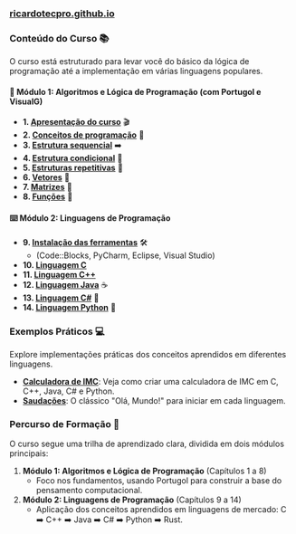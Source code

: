 ### [ricardotecpro.github.io](https://ricardotecpro.github.io/)

### **Conteúdo do Curso** 📚

O curso está estruturado para levar você do básico da lógica de programação até a implementação em várias linguagens populares.

#### **🧠 Módulo 1: Algoritmos e Lógica de Programação (com Portugol e VisualG)**
* **1. [Apresentação do curso](./01_apresentacao.md)** 🎬
* **2. [Conceitos de programação](./02_conceitos_programacao.md)** 🤔
* **3. [Estrutura sequencial](./03_estrutura_sequencial.md)** ➡️
* **4. [Estrutura condicional](./04_estrutura_condicional.md)** 🔀
* **5. [Estruturas repetitivas](./05_estruturas_repetitivas.md)** 🔁
* **6. [Vetores](./06_vetores.md)** 📏
* **7. [Matrizes](./07_matrizes.md)** 🔢
* **8. [Funções](./08_funcoes.md)** 🧩

#### **⌨️ Módulo 2: Linguagens de Programação**
* **9. [Instalação das ferramentas](./09_instalacao_ferramentas.md)** 🛠️
    * (Code::Blocks, PyCharm, Eclipse, Visual Studio)
* **10. [Linguagem C](./c/)**
* **11. [Linguagem C++](./cpp/)**
* **12. [Linguagem Java](./java/)** ☕
* **13. [Linguagem C#](./csharp/)** 💎
* **14. [Linguagem Python](./python/)** 🐍

### **Exemplos Práticos** 💻
Explore implementações práticas dos conceitos aprendidos em diferentes linguagens.

* **[Calculadora de IMC](./exemplos/imc/)**: Veja como criar uma calculadora de IMC em C, C++, Java, C# e Python.
* **[Saudações](./exemplos/saudacoes/)**: O clássico "Olá, Mundo!" para iniciar em cada linguagem.

### **Percurso de Formação** 👣

O curso segue uma trilha de aprendizado clara, dividida em dois módulos principais:

1.  **Módulo 1: Algoritmos e Lógica de Programação** (Capítulos 1 a 8)
    *   Foco nos fundamentos, usando Portugol para construir a base do pensamento computacional.
2.  **Módulo 2: Linguagens de Programação** (Capítulos 9 a 14)
    *   Aplicação dos conceitos aprendidos em linguagens de mercado: C ➡️ C++ ➡️ Java ➡️ C# ➡️ Python ➡️ Rust.
